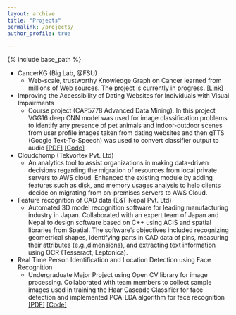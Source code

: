 ```yaml
---
layout: archive
title: "Projects"
permalink: /projects/
author_profile: true

---
```


{% include base_path %}

* CancerKG (Big Lab, @FSU)
  * Web-scale, trustworthy Knowledge Graph on Cancer learned from millions of Web sources. The project is currently in progress. [\[Link\]](http://www.cancerkg.org/) <br>
* Improving the Accessibility of Dating Websites for Individuals with Visual Impairments
  * Course project (CAP5778 Advanced Data Mining). In this project VGG16 deep CNN model was used for image classification problems to identify any presence of pet animals and indoor-outdoor scenes from user profile images taken from dating websites and then gTTS (Google Text-To-Speech) was used to convert classifier output to audio [\[PDF\]](https://github.com/gyan-shrestha/CAP5778_Advanced_Data_Mining_Project/blob/main/Gyanendra_Soumya%20ADM_Final_Report.pdf) [\[Code\]](https://github.com/gyan-shrestha/CAP5778_Advanced_Data_Mining_Project/tree/main/Final-code) <br>
* Cloudchomp (Tekvortex Pvt. Ltd)
  * An analytics tool to assist organizations in making data-driven decisions regarding the migration of resources from local private servers to AWS cloud. Enhanced the existing module by adding features such as disk, and memory usages analysis to help clients decide on migrating from on-premises servers to AWS Cloud.
* Feature recognition of CAD data (E&T Nepal Pvt. Ltd)
  * Automated 3D model recognition software for leading manufacturing industry in Japan. Collaborated with an expert team of Japan and Nepal to design software based on C++ using ACIS and spatial libraries from Spatial. The software’s objectives included recognizing geometrical shapes, identifying parts in CAD data of pins, measuring their attributes (e.g.,dimensions), and extracting text information using OCR (Tesseract, Leptonica).
* Real Time Person Identification and Location Detection using Face Recognition
  * Undergraduate Major Project using Open CV library for image processing. Collaborated with team members to collect sample images used in training the Haar Cascade Classifier for face detection and implemented PCA-LDA algorithm for face recognition [\[PDF\]](https://github.com/gyan-shrestha/gyanendrashrestha.github.io/tree/master/files/Major_project_BEX.pdf) [\[Code\]](https://github.com/gyan-shrestha/face_recognition) <br>

